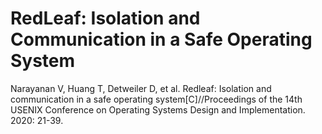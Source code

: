 # RedLeaf: Isolation and Communication in a Safe Operating System

Narayanan V, Huang T, Detweiler D, et al. Redleaf: Isolation and communication in a safe operating system[C]//Proceedings of the 14th USENIX Conference on Operating Systems Design and Implementation. 2020: 21-39.
